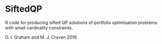 # SiftedQP
R code for producing sifted QP solutions of portfolio optimisation problems with small cardinality constraints.

D. I. Graham and M. J. Craven 2019
